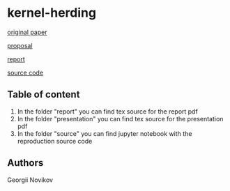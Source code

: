 # kernel-herding

[original paper](https://arxiv.org/abs/1203.3472)

[proposal](proposal.pdf)

[report](./report/main.pdf)

[source code](./source/implementation.pdf)


## Table of content

1. In the folder "report" you can find tex source for the report pdf
2. In the folder "presentation" you can find tex source for the presentation pdf
3. In the folder "source" you can find jupyter notebook with the reproduction source code


## Authors

Georgii Novikov
